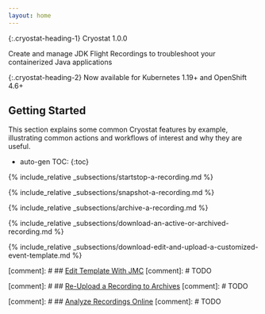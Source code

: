 ```yaml
---
layout: home
---
```


{:.cryostat-heading-1}
Cryostat 1.0.0

Create and manage JDK Flight Recordings to troubleshoot your containerized Java applications

{:.cryostat-heading-2}
Now available for Kubernetes 1.19+ and OpenShift 4.6+

<h2>
Getting Started
</h2>
This section explains some common Cryostat features by example, illustrating
common actions and workflows of interest and why they are useful.

* auto-gen TOC:
{:toc}

{% include_relative _subsections/startstop-a-recording.md %}

{% include_relative _subsections/snapshot-a-recording.md %}

{% include_relative _subsections/archive-a-recording.md %}

{% include_relative _subsections/download-an-active-or-archived-recording.md %}

{% include_relative _subsections/download-edit-and-upload-a-customized-event-template.md %}

[comment]: # ## [Edit Template With JMC](#edit-template-with-jmc)
[comment]: # TODO

[comment]: # ## [Re-Upload a Recording to Archives](#re-upload-a-recording-to-archives)
[comment]: # TODO

[comment]: # ## [Analyze Recordings Online](#analyze-recordings-online)
[comment]: # TODO

